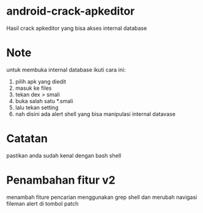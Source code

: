 # android-crack-apkeditor
Hasil crack apkeditor yang bisa akses internal database

# Note
untuk membuka internal database ikuti cara ini:
1. pilih apk yang diedit
2. masuk ke files
3. tekan dex > smali
4. buka salah satu *.smali
5. lalu tekan  setting
6. nah disini ada alert shell yang bisa manipulasi internal datavase

# Catatan
pastikan anda sudah kenal dengan bash shell

# Penambahan fitur v2
menambah fiture pencarian menggunakan grep shell
dan merubah navigasi fileman alert di tombol patch
